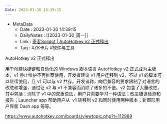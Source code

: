 ```yaml
---
Date: 2023-01-30 14:39:15
---
```

- MetaData
	- Date : 2023-01-30 14:39:15
	- DailyNotes : [[2023-01-30_周一]]
	- Link : [奇客Solidot | AutoHotkey v2 正式释出](https://www.solidot.org/story?sid=73979)
	- Tag : #ZK卡片 #软件与工具 


AutoHotkey v2 正式释出


用于创建快捷键和自动化的 Windows 脚本语言 AutoHotkey v2 正式成为主版本，v1 停止维护不再推荐使用，开发者建议 v1 用户迁移到 v2，不过 v1 的脚本可以继续使用，且 v1 可以与 v2 共存。开发者称，向后兼容的要求限制了对语言的改进和增强，通过让 v2 与 v1 不兼容而消除了诸多的不便。v2 包含了大量改进，其中包括：消除了 v1 中的双重语法，用户只需要学习一种语法；改进错误检测和报告；Launcher app 帮助用户从  v1 转移到 v2 和同时使用两种版本；新图形用户界面 Dash app 等等。

  
https://www.autohotkey.com/boards/viewtopic.php?t=112989